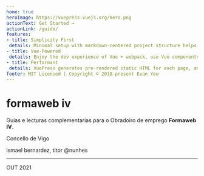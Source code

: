 ```yaml
---
home: true
heroImage: https://vuepress.vuejs.org/hero.png
actionText: Get Started →
actionLink: /guide/
features:
- title: Simplicity First
 details: Minimal setup with markdown-centered project structure helps you focus on writing.
- title: Vue-Powered
 details: Enjoy the dev experience of Vue + webpack, use Vue components in markdown, and develop custom themes with Vue.
- title: Performant
 details: VuePress generates pre-rendered static HTML for each page, and runs as an SPA once a page is loaded.
footer: MIT Licensed | Copyright © 2018-present Evan You
---
```



# formaweb iv

Guías e lecturas complementarias para o Obradoiro de emprego **Formaweb IV**.

Concello de Vigo





ismael bernardez, titor
@nunhes

___

OUT 2021
